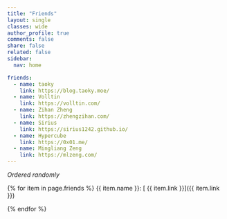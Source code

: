```yaml
---
title: "Friends"
layout: single
classes: wide
author_profile: true
comments: false
share: false
related: false
sidebar:
  nav: home

friends:
  - name: taoky
    link: https://blog.taoky.moe/
  - name: Volltin
    link: https://volltin.com/
  - name: Zihan Zheng
    link: https://zhengzihan.com/
  - name: Sirius
    link: https://sirius1242.github.io/
  - name: Hypercube
    link: https://0x01.me/
  - name: Mingliang Zeng
    link: https://mlzeng.com/
---
```


*Ordered randomly*

{% for item in page.friends %}
  {{ item.name }}\: [<i class="fas fa-globe-americas"></i> {{ item.link }}]({{ item.link }})

{% endfor %}
